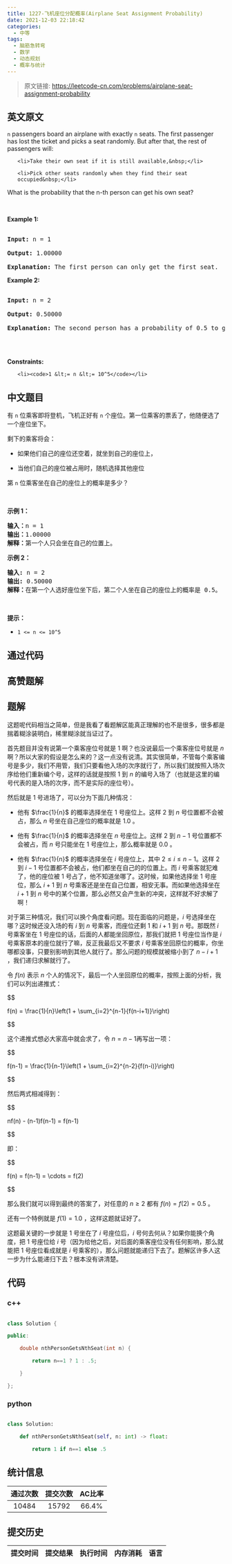 ```yaml
---
title: 1227-飞机座位分配概率(Airplane Seat Assignment Probability)
date: 2021-12-03 22:18:42
categories:
  - 中等
tags:
  - 脑筋急转弯
  - 数学
  - 动态规划
  - 概率与统计
---
```


> 原文链接: https://leetcode-cn.com/problems/airplane-seat-assignment-probability


## 英文原文
<div><p><code data-stringify-type="code">n</code>&nbsp;passengers board an airplane with exactly&nbsp;<code data-stringify-type="code">n</code>&nbsp;seats. The first passenger has lost the ticket and picks a seat randomly. But after that, the rest of passengers will:</p>

<ul>
	<li>Take their own seat if it is still available,&nbsp;</li>
	<li>Pick other seats randomly when they find their seat occupied&nbsp;</li>
</ul>

<p>What is the probability that the n-th person can get his own seat?</p>

<p>&nbsp;</p>
<p><strong>Example 1:</strong></p>

<pre>
<strong>Input:</strong> n = 1
<strong>Output:</strong> 1.00000
<strong>Explanation: </strong>The first person can only get the first seat.</pre>

<p><strong>Example 2:</strong></p>

<pre>
<strong>Input:</strong> n = 2
<strong>Output:</strong> 0.50000
<strong>Explanation: </strong>The second person has a probability of 0.5 to get the second seat (when first person gets the first seat).
</pre>

<p>&nbsp;</p>
<p><strong>Constraints:</strong></p>

<ul>
	<li><code>1 &lt;= n &lt;= 10^5</code></li>
</ul></div>

## 中文题目
<div><p>有 <code>n</code> 位乘客即将登机，飞机正好有 <code>n</code> 个座位。第一位乘客的票丢了，他随便选了一个座位坐下。</p>

<p>剩下的乘客将会：</p>

<ul>
	<li>
	<p>如果他们自己的座位还空着，就坐到自己的座位上，</p>
	</li>
	<li>当他们自己的座位被占用时，随机选择其他座位</li>
</ul>

<p>第 <code>n</code>&nbsp;位乘客坐在自己的座位上的概率是多少？</p>

<p>&nbsp;</p>

<p><strong>示例 1：</strong></p>

<pre>
<strong>输入：</strong>n = 1
<strong>输出：</strong>1.00000
<strong>解释：</strong>第一个人只会坐在自己的位置上。</pre>

<p><strong>示例 2：</strong></p>

<pre>
<strong>输入:</strong> n = 2
<strong>输出:</strong> 0.50000
<strong>解释：</strong>在第一个人选好座位坐下后，第二个人坐在自己的座位上的概率是 0.5。
</pre>

<p>&nbsp;</p>

<p><strong>提示：</strong></p>

<ul>
	<li><code>1 &lt;= n &lt;= 10^5</code></li>
</ul>
</div>

## 通过代码
<RecoDemo>
</RecoDemo>


## 高赞题解

## 题解
这题呢代码相当之简单，但是我看了看题解区能真正理解的也不是很多，很多都是揣着糊涂装明白，稀里糊涂就当证过了。

首先题目并没有说第一个乘客座位号就是 $1$ 啊？也没说最后一个乘客座位号就是 $n$ 啊？所以大家的假设是怎么来的？这一点没有说清。其实很简单，不管每个乘客编号是多少，我们不用管，我们只要看他入场的次序就行了，所以我们就按照入场次序给他们重新编个号，这样的话就是按照 $1$ 到 $n$ 的编号入场了（也就是这里的编号代表的是入场的次序，而不是实际的座位号）。

然后就是 $1$ 号进场了，可以分为下面几种情况：
* 他有 $\frac{1}{n}$ 的概率选择坐在 $1$ 号座位上。这样 $2$ 到 $n$ 号位置都不会被占，那么 $n$ 号坐在自己座位的概率就是 $1.0$ 。
* 他有 $\frac{1}{n}$ 的概率选择坐在 $n$ 号座位上。这样 $2$ 到 $n-1$ 号位置都不会被占，而 $n$ 号只能坐在 $1$ 号座位上，那么概率就是 $0.0$ 。
* 他有 $\frac{1}{n}$ 的概率选择坐在 $i$ 号座位上，其中 $2 \le i \le n-1$。这样 $2$ 到 $i-1$ 号位置都不会被占，他们都坐在自己的的位置上。而 $i$ 号乘客就犯难了，他的座位被 $1$ 号占了，他不知道坐哪了。这时候，如果他选择坐 $1$ 号座位，那么 $i+1$ 到 $n$ 号乘客还是坐在自己位置，相安无事。而如果他选择坐在 $i+1$ 到 $n$ 号中的某个位置，那么必然又会产生新的冲突，这样就不好求解了啊！

对于第三种情况，我们可以换个角度看问题。现在面临的问题是，$i$ 号选择坐在哪？这时候还没入场的有 $i$ 到 $n$ 号乘客，而座位还剩 $1$ 和 $i+1$ 到 $n$ 号。那既然 $i$ 号乘客坐在 $1$ 号座位的话，后面的人都能坐回原位，那我们就把 $1$ 号座位当作是 $i$ 号乘客原本的座位就行了嘛，反正我最后又不要求 $i$ 号乘客坐回原位的概率，你坐哪都没事，只要别影响到其他人就行了。那么问题的规模就被缩小到了 $n-i+1$ ，我们递归求解就行了。

令 $f(n)$ 表示 $n$ 个人的情况下，最后一个人坐回原位的概率，按照上面的分析，我们可以列出递推式：
$$
f(n) = \frac{1}{n}\left(1 + \sum_{i=2}^{n-1}{f(n-i+1)}\right)
$$
这个递推式想必大家高中就会求了，令 $n = n-1$再写出一项：
$$
f(n-1) = \frac{1}{n-1}\left(1 + \sum_{i=2}^{n-2}{f(n-i)}\right)
$$
然后两式相减得到：
$$
nf(n) - (n-1)f(n-1) = f(n-1)
$$
即：
$$
f(n) = f(n-1) = \cdots = f(2)
$$
那么我们就可以得到最终的答案了，对任意的 $n \ge 2$ 都有 $f(n) = f(2) = 0.5$ 。

还有一个特例就是 $f(1) = 1.0$ ，这样这题就证好了。

这题最关键的一步就是 $1$ 号坐在了 $i$ 号座位后，$i$ 号何去何从？如果你能换个角度，把 $1$ 号座位给 $i$ 号（因为给他之后，对后面的乘客座位没有任何影响，那么就能把 $1$ 号座位看成就是 $i$ 号乘客的），那么问题就能递归下去了。题解区许多人这一步为什么能递归下去？根本没有讲清楚。

## 代码
### c++
```cpp
class Solution {
public:
    double nthPersonGetsNthSeat(int n) {
        return n==1 ? 1 : .5;
    }
};
```

### python
```py
class Solution:
    def nthPersonGetsNthSeat(self, n: int) -> float:
        return 1 if n==1 else .5
```

## 统计信息
| 通过次数 | 提交次数 | AC比率 |
| :------: | :------: | :------: |
|    10484    |    15792    |   66.4%   |

## 提交历史
| 提交时间 | 提交结果 | 执行时间 |  内存消耗  | 语言 |
| :------: | :------: | :------: | :--------: | :--------: |
